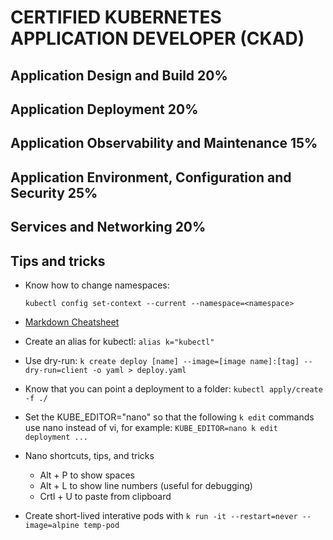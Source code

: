 # CERTIFIED KUBERNETES APPLICATION DEVELOPER (CKAD)

## Application Design and Build 20%

## Application Deployment 20%

## Application Observability and Maintenance 15%

## Application Environment, Configuration and Security 25%

## Services and Networking 20%

## Tips and tricks

- Know how to change namespaces:
  ```
  kubectl config set-context --current --namespace=<namespace>
  ```
- [Markdown Cheatsheet](https://github.com/im-luka/markdown-cheatsheet?tab=readme-ov-file#lists)

- Create an alias for kubectl: `alias k="kubectl"`
- Use dry-run: `k create deploy [name] --image=[image name]:[tag] --dry-run=client -o yaml > deploy.yaml`
- Know that you can point a deployment to a folder: `kubectl apply/create -f ./`
- Set the KUBE_EDITOR="nano" so that the following `k edit` commands use nano instead of vi, for example: `KUBE_EDITOR=nano k edit deployment ...`
- Nano shortcuts, tips, and tricks
  - Alt + P to show spaces
  - Alt + L to show line numbers (useful for debugging)
  - Crtl + U to paste from clipboard
- Create short-lived interative pods with `k run -it --restart=never --image=alpine temp-pod`
